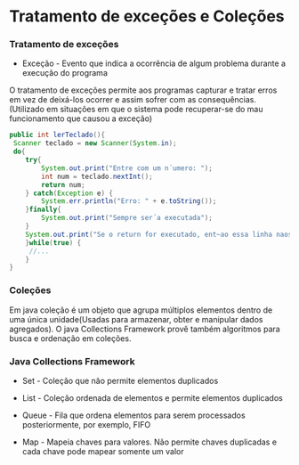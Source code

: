 # Tratamento de exceções e Coleções

### Tratamento de exceções

* Exceção - Evento que indica a ocorrência de algum problema durante a execução do programa

O tratamento de exceçôes permite aos programas capturar e tratar erros em vez de deixá-los ocorrer e assim sofrer com as consequências. (Utilizado em situações em que o sistema pode recuperar-se do mau funcionamento que causou a exceção)

```java
public int lerTeclado(){
 Scanner teclado = new Scanner(System.in);
 do{
    try{
        System.out.print("Entre com um n´umero: ");
        int num = teclado.nextInt();
        return num;
    } catch(Exception e) {
        System.err.println("Erro: " + e.toString());
    }finally{
        System.out.print("Sempre ser´a executada");
    }
    System.out.print("Se o return for executado, ent~ao essa linha naoser´a");
    }while(true) {
     //...
    }
}
```

### Coleções

Em java coleção é um objeto que agrupa múltiplos elementos dentro de uma única unidade(Usadas para armazenar, obter e manipular dados agregados). O java Collections Framework provê também algoritmos para busca e ordenação em coleções.

### Java Collections Framework

* Set - Coleção que não permite elementos duplicados

* List - Coleção ordenada de elementos e permite elementos duplicados

* Queue - Fila que ordena elementos para serem processados posteriormente, por exemplo, FIFO

* Map - Mapeia chaves para valores. Não permite chaves duplicadas e cada chave pode mapear somente um valor